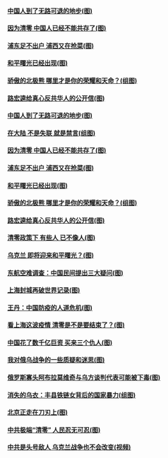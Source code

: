 #### [中国人到了无路可退的地步(图)](../pages/p4/1002092.md) 
#### [因为清零 中国人已经不能共存了(图)](../pages/p4/1002094.md) 
#### [浦东足不出户 浦西又在抢菜(图)](../pages/p4/1002108.md) 
#### [和平曙光已经出现(图)](../pages/p4/1002101.md) 
#### [骄傲的北极熊 哪里才是你的荣耀和天命？(组图)](../pages/p4/1002025.md) 
#### [路宏逵给真心反共华人的公开信(图)](../pages/p4/1002023.md) 
#### [中国人到了无路可退的地步(图)](../pages/p4/1002092.md) 
#### [在大陆 不是失联 就是禁言(组图)](../pages/p4/1002106.md) 
#### [因为清零 中国人已经不能共存了(图)](../pages/p4/1002094.md) 
#### [浦东足不出户 浦西又在抢菜(图)](../pages/p4/1002108.md) 
#### [和平曙光已经出现(图)](../pages/p4/1002101.md) 
#### [骄傲的北极熊 哪里才是你的荣耀和天命？(组图)](../pages/p4/1002025.md) 
#### [路宏逵给真心反共华人的公开信(图)](../pages/p4/1002023.md) 
#### [清零政策下 有些人 已不像人(图)](../pages/p4/1001921.md) 
#### [乌克兰 即将迎来和平曙光？(图)](../pages/p4/1002013.md) 
#### [东航空难调查：中国民间提出三大疑问(图)](../pages/p4/1001920.md) 
#### [上海封城再破世界记录(图)](../pages/p4/1002012.md) 
#### [王丹：中国防疫的人道危机(图)](../pages/p4/1002011.md) 
#### [看上海这波疫情 清零是不是要结束了？(图)](../pages/p4/1002009.md) 
#### [中国花了数千亿巨资 买来三个仇人(图)](../pages/p4/1002007.md) 
#### [我对俄乌战争的一些质疑和迷思(图)](../pages/p4/1001922.md) 
#### [俄罗斯寡头阿布拉莫维奇与乌方谈判代表可能被下毒(图)](../pages/p4/1001918.md) 
#### [消失的乌衣：丰县铁链女背后的国家暴力(组图)](../pages/p4/1001841.md) 
#### [北京正走在刀刃上(图)](../pages/p4/1001844.md) 
#### [中共极端“清零” 人民忍无可忍(图)](../pages/p4/1001902.md) 
#### [中共是头号敌人 乌克兰战争也不会改变(视频)](../pages/p4/1001898.md) 
